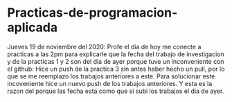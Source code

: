 # Practicas-de-programacion-aplicada

Jueves 19 de noviembre del 2020: Profe el dia de hoy me conecte a practicas a las 2pm para explicarle que la fecha del trabajo de investigacion y de la practicas 1 y 2 
                                son del dia de ayer porque tuve un inconveniente con el github: Hice un push de la practica 3 sin antes haber hecho un pull, por lo que 
                                se me reemplazo los trabajos anteriores a este. Para solucionar este incoveniente hice un nuevo push de los trabajos anteriores. Y esta es
                                la razon del porque las fecha esta como que si subi los trabajos el dia de ayer.
                           
